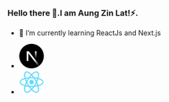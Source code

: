 ### Hello there 👋.I am Aung Zin Lat!⚡.

- 🌱 I’m currently learning ReactJs and Next.js

- <img src="https://github.com/devicons/devicon/blob/master/icons/nextjs/nextjs-original.svg" alt="Next" width="50">
- <img src="https://github.com/devicons/devicon/blob/master/icons/react/react-original.svg" alt="React" width="50">


<!--
**aungzinlat/aungzinlat** is a ✨ _special_ ✨ repository because its `README.md` (this file) appears on your GitHub profile.

Here are some ideas to get you started:

- 🔭 I’m currently working on ...
- 🌱 I’m currently learning ...
- 👯 I’m looking to collaborate on ...
- 🤔 I’m looking for help with ...
- 💬 Ask me about ...
- 📫 How to reach me: ...
- 😄 Pronouns: ...
- ⚡ Fun fact: ...
-->
